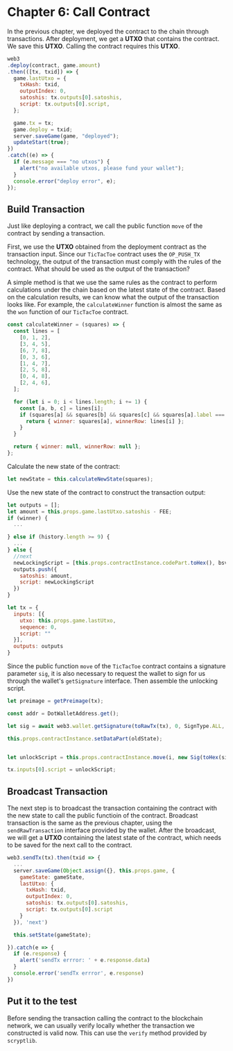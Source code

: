 # Chapter 6: Call Contract

In the previous chapter, we deployed the contract to the chain through transactions. After deployment, we get a **UTXO** that contains the contract. We save this **UTXO**. Calling the contract requires this **UTXO**.

```javascript
web3
.deploy(contract, game.amount)
.then(([tx, txid]) => {
  game.lastUtxo = {
    txHash: txid,
    outputIndex: 0,
    satoshis: tx.outputs[0].satoshis,
    script: tx.outputs[0].script,
  };

  game.tx = tx;
  game.deploy = txid;
  server.saveGame(game, "deployed");
  updateStart(true);
})
.catch((e) => {
  if (e.message === "no utxos") {
    alert("no available utxos, please fund your wallet");
  }
  console.error("deploy error", e);
});
```

## Build Transaction

Just like deploying a contract, we call the public function `move` of the contract by sending a transaction.

First, we use the **UTXO** obtained from the deployment contract as the transaction input. Since our `TicTacToe` contract uses the `OP_PUSH_TX` technology, the output of the transaction must comply with the rules of the contract. What should be used as the output of the transaction?

A simple method is that we use the same rules as the contract to perform calculations under the chain based on the latest state of the contract. Based on the calculation results, we can know what the output of the transaction looks like. For example, the `calculateWinner` function is almost the same as the `won` function of our `TicTacToe` contract.

```javascript
const calculateWinner = (squares) => {
  const lines = [
    [0, 1, 2],
    [3, 4, 5],
    [6, 7, 8],
    [0, 3, 6],
    [1, 4, 7],
    [2, 5, 8],
    [0, 4, 8],
    [2, 4, 6],
  ];

  for (let i = 0; i < lines.length; i += 1) {
    const [a, b, c] = lines[i];
    if (squares[a] && squares[b] && squares[c] && squares[a].label === squares[b].label && squares[a].label === squares[c].label) {
      return { winner: squares[a], winnerRow: lines[i] };
    }
  }

  return { winner: null, winnerRow: null };
};

```

Calculate the new state of the contract:

```javascript
let newState = this.calculateNewState(squares);
```

Use the new state of the contract to construct the transaction output:

```javascript
let outputs = [];
let amount = this.props.game.lastUtxo.satoshis - FEE;
if (winner) {
  ...

} else if (history.length >= 9) {
  ...
} else {
  //next
  newLockingScript = [this.props.contractInstance.codePart.toHex(), bsv.Script.fromASM(newState).toHex()].join('');
  outputs.push({
    satoshis: amount,
    script: newLockingScript
  })
}

let tx = {
  inputs: [{
    utxo: this.props.game.lastUtxo,
    sequence: 0,
    script: ""
  }],
  outputs: outputs
}

```

Since the public function `move` of the `TicTacToe` contract contains a signature parameter `sig`, it is also necessary to request the wallet to sign for us through the wallet's `getSignature` interface. Then assemble the unlocking script.

```javascript
let preimage = getPreimage(tx);

const addr = DotWalletAddress.get();

let sig = await web3.wallet.getSignature(toRawTx(tx), 0, SignType.ALL, addr);

this.props.contractInstance.setDataPart(oldState);


let unlockScript = this.props.contractInstance.move(i, new Sig(toHex(sig)), amount, preimage).toHex();

tx.inputs[0].script = unlockScript;

```
 
## Broadcast Transaction

The next step is to broadcast the transaction containing the contract with the new state to call the public functioin of the contract. Broadcast transaction is the same as the previous chapter, using the `sendRawTransaction` interface provided by the wallet. After the broadcast, we will get a **UTXO** containing the latest state of the contract, which needs to be saved for the next call to the contract.


```javascript
web3.sendTx(tx).then(txid => {
  ...
  server.saveGame(Object.assign({}, this.props.game, {
    gameState: gameState,
    lastUtxo: {
      txHash: txid,
      outputIndex: 0,
      satoshis: tx.outputs[0].satoshis,
      script: tx.outputs[0].script
    }
  }), 'next')

  this.setState(gameState);

}).catch(e => {
  if (e.response) {
    alert('sendTx errror: ' + e.response.data)
  }
  console.error('sendTx errror', e.response)
})
```


##  Put it to the test

Before sending the transaction calling the contract to the blockchain network, we can usually verify locally whether the transaction we constructed is valid now. This can use the `verify` method provided by `scryptlib`.

